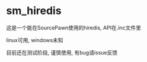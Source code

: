 # sm_hiredis
这是一个能在SourcePawn使用的hiredis, API在.inc文件里

linux可用, windows未知

目前还在测试阶段, 谨慎使用, 有bug请issue反馈
